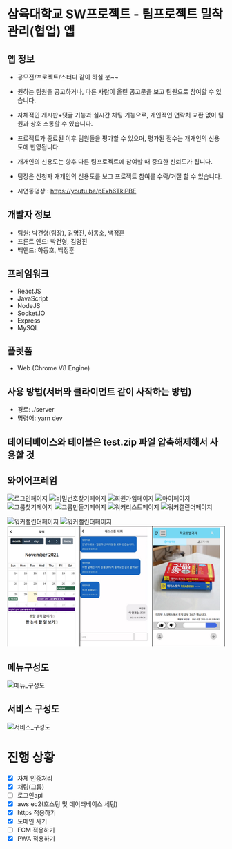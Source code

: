 # 삼육대학교 SW프로젝트 - 팀프로젝트 밀착관리(협업) 앱

## 앱 정보
 - 공모전/프로젝트/스터디 같이 하실 분~~
 - 원하는 팀원을 공고하거나, 다른 사람이 올린 공고문을 보고 팀원으로 참여할 수 있습니다.
 - 자체적인 게시판+덧글 기능과 실시간 채팅 기능으로, 개인적인 연락처 교환 없이 팀원과 상호 소통할 수 있습니다.
 - 프로젝트가 종료된 이후 팀원들을 평가할 수 있으며, 평가된 점수는 개개인의 신용도에 반영됩니다.
 - 개개인의 신용도는 향후 다른 팀프로젝트에 참여할 때 중요한 신뢰도가 됩니다.
 - 팀장은 신청자 개개인의 신용도를 보고 프로젝트 참여를 수락/거절 할 수 있습니다.

 - 시연동영상 : https://youtu.be/pExh6TkiPBE


## 개발자 정보

 - 팀원: 박건형(팀장), 김명진, 하동호, 백정훈
 - 프론트 엔드: 박건형, 김명진
 - 백엔드: 하동호, 백정훈

## 프레임워크
 - ReactJS
 - JavaScript
 - NodeJS
 - Socket.IO
 - Express
 - MySQL
## 플렛폼
 - Web (Chrome V8 Engine)

## 사용 방법(서버와 클라이언트 같이 사작하는 방법)

- 경로: ./server
- 명령어: yarn dev

## 데이터베이스와 테이블은 test.zip 파일 압축해제해서 사용할 것

## 와이어프레임

![로그인페이지](images/로그인페이지.png)
![비밀번호찾기페이지](images/비밀번호찾기페이지.png)
![회원가입페이지](images/회원가입페이지.png)
![마이페이지](images/마이페이지.png)
![그룹찾기페이지](images/그룹찾기페이지.png)
![그룹만들기페이지](images/그룹만들기페이지.png)
![워커리스트페이지](images/워커리스트페이지.png)
![워커캘린더페이지](images/워커캘린더페이지.png)

![워커캘린더페이지](images/게시물추가페이지.png)
![워커캘린더페이지](images/타임라인페이지.png)
![캘린더와채팅](images/캘린더와채팅.png)

## 메뉴구성도

![메뉴_구성도](images/메뉴_구성도.png)

## 서비스 구성도

![서비스_구성도](images/서비스구성도.png)

# 진행 상황

- [x] 자체 인증처리
- [x] 채팅(그룹)
- [ ] 로그인api
- [x] aws ec2(호스팅 및 데이터베이스 세팅)
- [x] https 적용하기
- [x] 도메인 사기
- [ ] FCM 적용하기
- [x] PWA 적용하기
